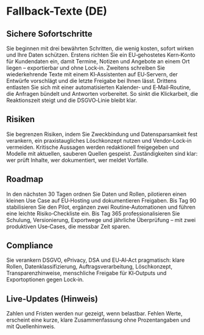 # Fallback-Texte (DE)

## Sichere Sofortschritte
Sie beginnen mit drei bewährten Schritten, die wenig kosten, sofort wirken und Ihre Daten schützen. Erstens richten Sie ein EU‑gehostetes Kern‑Konto für Kundendaten ein, damit Termine, Notizen und Angebote an einem Ort liegen – exportierbar und ohne Lock‑in. Zweitens schreiben Sie wiederkehrende Texte mit einem KI‑Assistenten auf EU‑Servern, der Entwürfe vorschlägt und die letzte Freigabe bei Ihnen lässt. Drittens entlasten Sie sich mit einer automatisierten Kalender‑ und E‑Mail‑Routine, die Anfragen bündelt und Antworten vorbereitet. So sinkt die Klickarbeit, die Reaktionszeit steigt und die DSGVO‑Linie bleibt klar.

## Risiken
Sie begrenzen Risiken, indem Sie Zweckbindung und Datensparsamkeit fest verankern, ein praxistaugliches Löschkonzept nutzen und Vendor‑Lock‑in vermeiden. Kritische Aussagen werden redaktionell freigegeben und Modelle mit aktuellen, sauberen Quellen gespeist. Zuständigkeiten sind klar: wer prüft Inhalte, wer dokumentiert, wer meldet Vorfälle.

## Roadmap
In den nächsten 30 Tagen ordnen Sie Daten und Rollen, pilotieren einen kleinen Use Case auf EU‑Hosting und dokumentieren Freigaben. Bis Tag 90 stabilisieren Sie den Pilot, ergänzen zwei Routine‑Automationen und führen eine leichte Risiko‑Checkliste ein. Bis Tag 365 professionalisieren Sie Schulung, Versionierung, Exportwege und jährliche Überprüfung – mit zwei produktiven Use‑Cases, die messbar Zeit sparen.

## Compliance
Sie verankern DSGVO, ePrivacy, DSA und EU‑AI‑Act pragmatisch: klare Rollen, Datenklassifizierung, Auftragsverarbeitung, Löschkonzept, Transparenzhinweise, menschliche Freigabe für KI‑Outputs und Exportoptionen gegen Lock‑in.

## Live‑Updates (Hinweis)
Zahlen und Fristen werden nur gezeigt, wenn belastbar. Fehlen Werte, erscheint eine kurze, klare Zusammenfassung ohne Prozentangaben und mit Quellenhinweis.
